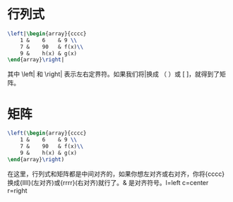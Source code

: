 # 行列式

```latex
\left|\begin{array}{cccc} 
    1 &    6    & 9 \\ 
    7 &    90   & f(x)\\ 
    9 &    h(x) & g(x) 
\end{array}\right| 
```


其中 \left| 和  \right|  表示左右定界符。如果我们将|换成 （  ）或 [  ]，就得到了矩阵。

# 矩阵

```latex
\left(\begin{array}{cccc} 
    1 &    6    & 9 \\ 
    7 &    90   & f(x)\\ 
    9 &    h(x) & g(x) 
\end{array}\right) 
```


在这里，行列式和矩阵都是中间对齐的，如果你想左对齐或右对齐，你将{cccc}换成{llll}(左对齐)或{rrrr}(右对齐)就行了。& 是对齐符号。l=left c=center r=right
